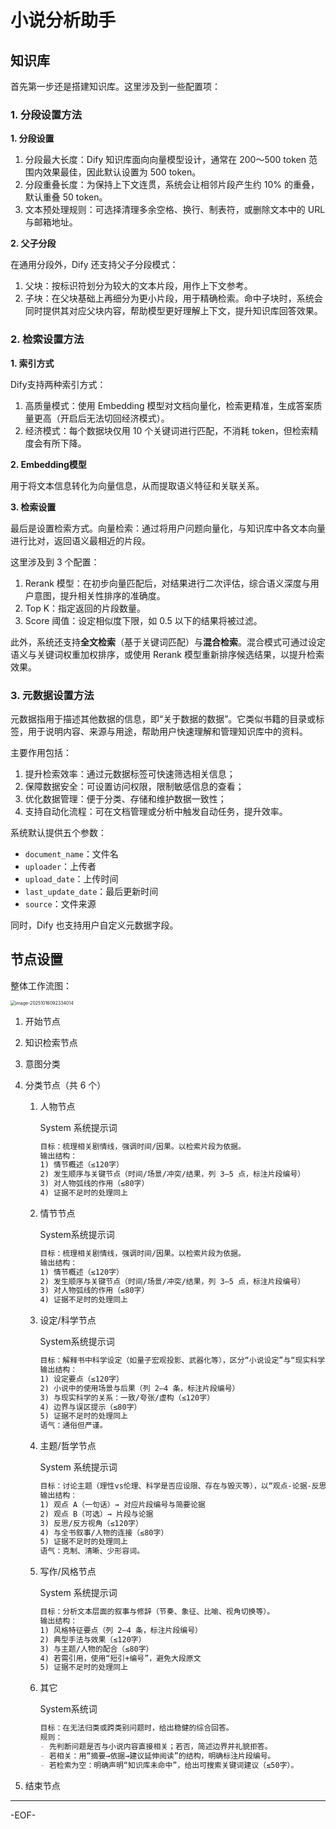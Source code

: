 # 小说分析助手

## 知识库

首先第一步还是搭建知识库。这里涉及到一些配置项：

### 1. 分段设置方法

**1. 分段设置**

1. 分段最大长度：Dify 知识库面向向量模型设计，通常在 200～500 token 范围内效果最佳，因此默认设置为 500 token。
2. 分段重叠长度：为保持上下文连贯，系统会让相邻片段产生约 10% 的重叠，默认重叠 50 token。
3. 文本预处理规则：可选择清理多余空格、换行、制表符，或删除文本中的 URL 与邮箱地址。



**2. 父子分段**

在通用分段外，Dify 还支持父子分段模式：

1. 父块：按标识符划分为较大的文本片段，用作上下文参考。
2. 子块：在父块基础上再细分为更小片段，用于精确检索。命中子块时，系统会同时提供其对应父块内容，帮助模型更好理解上下文，提升知识库回答效果。



### 2. 检索设置方法

**1. 索引方式**

Dify支持两种索引方式：

1. 高质量模式：使用 Embedding 模型对文档向量化，检索更精准，生成答案质量更高（开启后无法切回经济模式）。
2. 经济模式：每个数据块仅用 10 个关键词进行匹配，不消耗 token，但检索精度会有所下降。



**2. Embedding模型**

用于将文本信息转化为向量信息，从而提取语义特征和关联关系。



**3. 检索设置**

最后是设置检索方式。向量检索：通过将用户问题向量化，与知识库中各文本向量进行比对，返回语义最相近的片段。

这里涉及到 3 个配置：

1. Rerank 模型：在初步向量匹配后，对结果进行二次评估，综合语义深度与用户意图，提升相关性排序的准确度。
2. Top K：指定返回的片段数量。
3. Score 阈值：设定相似度下限，如 0.5 以下的结果将被过滤。

此外，系统还支持**全文检索**（基于关键词匹配）与**混合检索**。混合模式可通过设定语义与关键词权重加权排序，或使用 Rerank 模型重新排序候选结果，以提升检索效果。



### 3. 元数据设置方法

元数据指用于描述其他数据的信息，即“关于数据的数据”。它类似书籍的目录或标签，用于说明内容、来源与用途，帮助用户快速理解和管理知识库中的资料。

主要作用包括：

1. 提升检索效率：通过元数据标签可快速筛选相关信息；
2. 保障数据安全：可设置访问权限，限制敏感信息的查看；
3. 优化数据管理：便于分类、存储和维护数据一致性；
4. 支持自动化流程：可在文档管理或分析中触发自动任务，提升效率。

系统默认提供五个参数：

- `document_name`：文件名
- `uploader`：上传者
- `upload_date`：上传时间
- `last_update_date`：最后更新时间
- `source`：文件来源

同时，Dify 也支持用户自定义元数据字段。



## 节点设置

整体工作流图：

<img src="https://xiejie-typora.oss-cn-chengdu.aliyuncs.com/2025-10-16-012334.png" alt="image-20251016092334014" style="zoom:50%;" />

1. 开始节点

2. 知识检索节点

3. 意图分类

4. 分类节点（共 6 个）

   1. 人物节点

      System 系统提示词

      ```markdown
      目标：梳理相关剧情线，强调时间/因果。以检索片段为依据。
      输出结构：
      1) 情节概述（≤120字）
      2) 发生顺序与关键节点（时间/场景/冲突/结果，列 3–5 点，标注片段编号）
      3) 对人物弧线的作用（≤80字）
      4) 证据不足时的处理同上
      ```

   2. 情节节点

      System系统提示词

      ```markdown
      目标：梳理相关剧情线，强调时间/因果。以检索片段为依据。
      输出结构：
      1) 情节概述（≤120字）
      2) 发生顺序与关键节点（时间/场景/冲突/结果，列 3–5 点，标注片段编号）
      3) 对人物弧线的作用（≤80字）
      4) 证据不足时的处理同上
      ```

   3. 设定/科学节点

      System系统提示词

      ```markdown
      目标：解释书中科学设定（如量子宏观投影、武器化等），区分“小说设定”与“现实科学”。
      输出结构：
      1) 设定要点（≤120字）
      2) 小说中的使用场景与后果（列 2–4 条，标注片段编号）
      3) 与现实科学的关系：一致/夸张/虚构（≤120字）
      4) 边界与误区提示（≤80字）
      5) 证据不足时的处理同上
      语气：通俗但严谨。
      ```

   4. 主题/哲学节点

      System 系统提示词

      ```markdown
      目标：讨论主题（理性vs伦理、科学是否应设限、存在与毁灭等），以“观点-论据-反思”组织。
      输出结构：
      1) 观点 A（一句话）→ 对应片段编号与简要论据
      2) 观点 B（可选）→ 片段与论据
      3) 反思/反方视角（≤120字）
      4) 与全书叙事/人物的连接（≤80字）
      5) 证据不足时的处理同上
      语气：克制、清晰、少形容词。
      ```

   5. 写作/风格节点

      System 系统提示词

      ```markdown
      目标：分析文本层面的叙事与修辞（节奏、象征、比喻、视角切换等）。
      输出结构：
      1) 风格特征要点（列 2–4 条，标注片段编号）
      2) 典型手法与效果（≤120字）
      3) 与主题/人物的配合（≤80字）
      4) 若需引用，使用“短引+编号”，避免大段原文
      5) 证据不足时的处理同上
      ```

   6. 其它

      System系统词

      ```markdown
      目标：在无法归类或跨类别问题时，给出稳健的综合回答。
      规则：
      - 先判断问题是否与小说内容直接相关；若否，简述边界并礼貌拒答。
      - 若相关：用“摘要→依据→建议延伸阅读”的结构，明确标注片段编号。
      - 若检索为空：明确声明“知识库未命中”，给出可搜索关键词建议（≤50字）。
      ```

5. 结束节点

---

-EOF-


